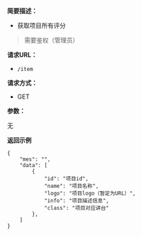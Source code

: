 
**简要描述：** 

- 获取项目所有评分
> 需要鉴权（管理员）

**请求URL：** 
- ` /item `
  
**请求方式：**
- GET

**参数：** 

无

 **返回示例**

``` 
{
    "mes": "",
    "data": [
        {
            "id": "项目id",
            "name": "项目名称",
            "logo": "项目logo（暂定为URL）",
            "info": "项目描述信息",
            "class": "项目对应讲台"
        },
    ]
}
```